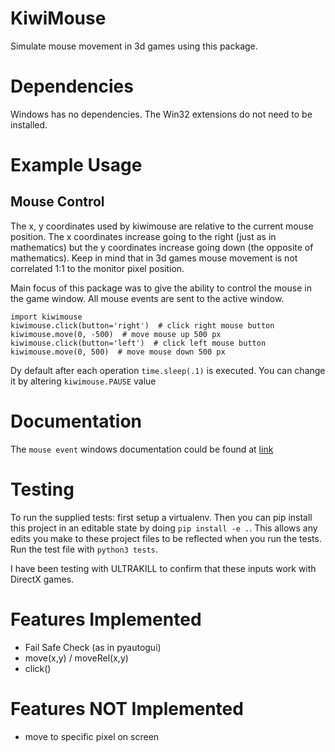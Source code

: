 # KiwiMouse
Simulate mouse movement in 3d games using this package.

# Dependencies
Windows has no dependencies. The Win32 extensions do not need to be installed.

# Example Usage
##  Mouse Control
The x, y coordinates used by kiwimouse are relative to the current mouse position. The x coordinates increase going to the right (just as in mathematics) but the y coordinates increase going down (the opposite of mathematics). Keep in mind that in 3d games mouse movement is not correlated 1:1 to the monitor pixel position. 

Main focus of this package was to give the ability to control the mouse in the game window. All mouse events are sent to the active window.

```
import kiwimouse
kiwimouse.click(button='right')  # click right mouse button
kiwimouse.move(0, -500)  # move mouse up 500 px
kiwimouse.click(button='left')  # click left mouse button
kiwimouse.move(0, 500)  # move mouse down 500 px
```

Dy default after each operation `time.sleep(.1)` is executed. You can change it by altering `kiwimouse.PAUSE` value

# Documentation
The `mouse event` windows documentation could be found at [link](https://learn.microsoft.com/en-us/windows/win32/api/winuser/nf-winuser-mouse_event)

# Testing

To run the supplied tests: first setup a virtualenv. Then you can pip install this project in an editable state by doing `pip install -e .`. This allows any edits you make to these project files to be reflected when you run the tests. Run the test file with `python3 tests`.

I have been testing with ULTRAKILL to confirm that these inputs work with DirectX games.

# Features Implemented

* Fail Safe Check (as in pyautogui)
* move(x,y) / moveRel(x,y)
* click()

# Features NOT Implemented
* move to specific pixel on screen